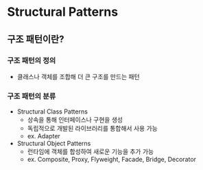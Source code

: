 # Structural Patterns

## 구조 패턴이란?

### 구조 패턴의 정의

- 클래스나 객체를 조합해 더 큰 구조를 만드는 패턴

### 구조 패턴의 분류

- Structural Class Patterns
  - 상속을 통해 인터페이스나 구현을 생성
  - 독립적으로 개발된 라이브러리를 통합해서 사용 가능
  - ex. Adapter
- Structural Object Patterns
  - 런타임에 객체를 합성하여 새로운 기능을 추가 가능
  - ex. Composite, Proxy, Flyweight, Facade, Bridge, Decorator
